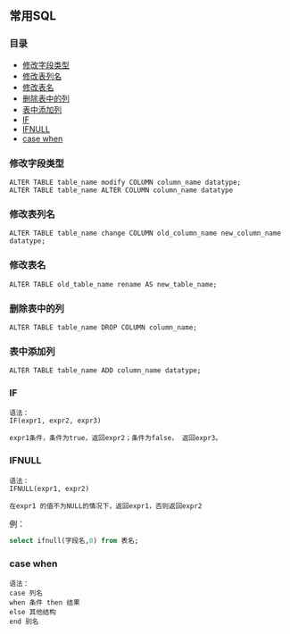 ## 常用SQL

### 目录
- [修改字段类型](#修改字段类型)
- [修改表列名](#修改表列名)
- [修改表名](#修改表名)
- [删除表中的列](#删除表中的列)
- [表中添加列](#表中添加列)
- [IF](#IF)
- [IFNULL](#IFNULL)
- [case when](#case-when)


### 修改字段类型

    ALTER TABLE table_name modify COLUMN column_name datatype;
    ALTER TABLE table_name ALTER COLUMN column_name datatype

### 修改表列名

    ALTER TABLE table_name change COLUMN old_column_name new_column_name datatype;

### 修改表名

    ALTER TABLE old_table_name rename AS new_table_name;

### 删除表中的列

    ALTER TABLE table_name DROP COLUMN column_name;

### 表中添加列

    ALTER TABLE table_name ADD column_name datatype;

### IF
```text
语法：
IF(expr1, expr2, expr3)

expr1条件，条件为true，返回expr2；条件为false， 返回expr3。

```

### IFNULL
```text
语法：
IFNULL(expr1, expr2)

在expr1 的值不为NULL的情况下，返回expr1，否则返回expr2

```

例：
```sql
select ifnull(字段名,0) from 表名;
```


### case when
```text
语法：
case 列名
when 条件 then 结果 
else 其他结构
end 别名

```

